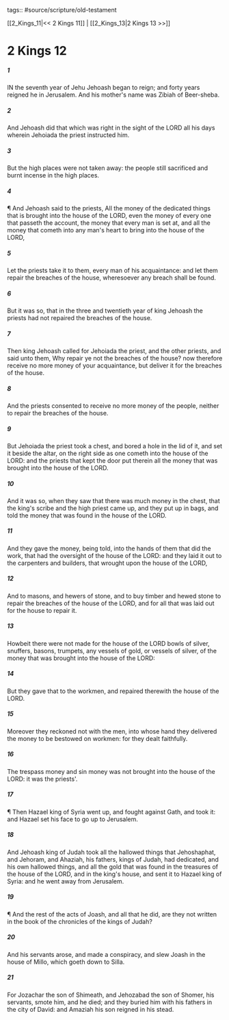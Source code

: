 tags:: #source/scripture/old-testament

[[2_Kings_11|<< 2 Kings 11]] | [[2_Kings_13|2 Kings 13 >>]]

# 2 Kings 12

##### 1

IN the seventh year of Jehu Jehoash began to reign; and forty years reigned he in Jerusalem. And his mother's name was Zibiah of Beer-sheba.

##### 2

And Jehoash did that which was right in the sight of the LORD all his days wherein Jehoiada the priest instructed him.

##### 3

But the high places were not taken away: the people still sacrificed and burnt incense in the high places.

##### 4

¶ And Jehoash said to the priests, All the money of the dedicated things that is brought into the house of the LORD, even the money of every one that passeth the account, the money that every man is set at, and all the money that cometh into any man's heart to bring into the house of the LORD,

##### 5

Let the priests take it to them, every man of his acquaintance: and let them repair the breaches of the house, wheresoever any breach shall be found.

##### 6

But it was so, that in the three and twentieth year of king Jehoash the priests had not repaired the breaches of the house.

##### 7

Then king Jehoash called for Jehoiada the priest, and the other priests, and said unto them, Why repair ye not the breaches of the house? now therefore receive no more money of your acquaintance, but deliver it for the breaches of the house.

##### 8

And the priests consented to receive no more money of the people, neither to repair the breaches of the house.

##### 9

But Jehoiada the priest took a chest, and bored a hole in the lid of it, and set it beside the altar, on the right side as one cometh into the house of the LORD: and the priests that kept the door put therein all the money that was brought into the house of the LORD.

##### 10

And it was so, when they saw that there was much money in the chest, that the king's scribe and the high priest came up, and they put up in bags, and told the money that was found in the house of the LORD.

##### 11

And they gave the money, being told, into the hands of them that did the work, that had the oversight of the house of the LORD: and they laid it out to the carpenters and builders, that wrought upon the house of the LORD,

##### 12

And to masons, and hewers of stone, and to buy timber and hewed stone to repair the breaches of the house of the LORD, and for all that was laid out for the house to repair it.

##### 13

Howbeit there were not made for the house of the LORD bowls of silver, snuffers, basons, trumpets, any vessels of gold, or vessels of silver, of the money that was brought into the house of the LORD:

##### 14

But they gave that to the workmen, and repaired therewith the house of the LORD.

##### 15

Moreover they reckoned not with the men, into whose hand they delivered the money to be bestowed on workmen: for they dealt faithfully.

##### 16

The trespass money and sin money was not brought into the house of the LORD: it was the priests'.

##### 17

¶ Then Hazael king of Syria went up, and fought against Gath, and took it: and Hazael set his face to go up to Jerusalem.

##### 18

And Jehoash king of Judah took all the hallowed things that Jehoshaphat, and Jehoram, and Ahaziah, his fathers, kings of Judah, had dedicated, and his own hallowed things, and all the gold that was found in the treasures of the house of the LORD, and in the king's house, and sent it to Hazael king of Syria: and he went away from Jerusalem.

##### 19

¶ And the rest of the acts of Joash, and all that he did, are they not written in the book of the chronicles of the kings of Judah?

##### 20

And his servants arose, and made a conspiracy, and slew Joash in the house of Millo, which goeth down to Silla.

##### 21

For Jozachar the son of Shimeath, and Jehozabad the son of Shomer, his servants, smote him, and he died; and they buried him with his fathers in the city of David: and Amaziah his son reigned in his stead.
